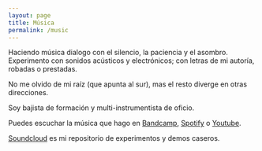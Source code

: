```yaml
---
layout: page
title: Música
permalink: /music
---
```


Haciendo música dialogo con el silencio, la paciencia y el asombro.
Experimento con sonidos acústicos y electrónicos; con letras de mi autoría, robadas o prestadas.

No me olvido de mi raíz (que apunta al sur), mas el resto diverge en otras direcciones.

Soy bajista de formación y multi-instrumentista de oficio.

Puedes escuchar la música que hago en <a href="https://annarresti.bandcamp.com/album/annarresti" target="_blank">Bandcamp</a>, <a href="https://open.spotify.com/artist/5kxqHCd1vkhqKeP1IGQ0aU" target="_blank">Spotify</a> o <a href="https://www.youtube.com/channel/UCd9sxgik3BXwwylnlBLEt6g" target="_blank">Youtube</a>.

<a href="https://soundcloud.com/annarresti" target="_blank">Soundcloud</a> es mi repositorio de experimentos y demos caseros. 